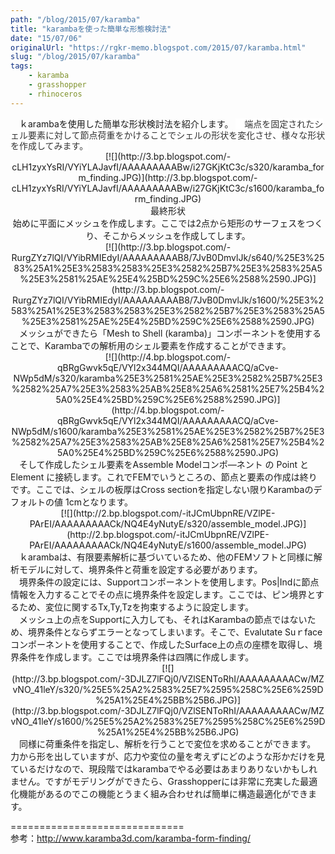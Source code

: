 ```yaml
---
path: "/blog/2015/07/karamba"
title: "karambaを使った簡単な形態検討法"
date: "15/07/06"
originalUrl: "https://rgkr-memo.blogspot.com/2015/07/karamba.html"
slug: "/blog/2015/07/karamba"
tags:
    - karamba
    - grasshopper
    - rhinoceros
---
```

<div dir="ltr">　ｋarambaを使用した簡単な形状検討法を紹介します。  
<span style="color: #333333;"><span style="background-color: white; line-height: 17.018196105957px;">　端点を固定されたシェル要素に対して節点荷重をかけることでシェルの形状を変化させ、様々な形状を作成してみます。</span></span>  
<div class="separator" style="clear: both; text-align: center;">[![](http://3.bp.blogspot.com/-cLH1zyxYsRI/VYiYLAJavfI/AAAAAAAAABw/i27GKjKtC3c/s320/karamba_form_finding.JPG)](http://3.bp.blogspot.com/-cLH1zyxYsRI/VYiYLAJavfI/AAAAAAAAABw/i27GKjKtC3c/s1600/karamba_form_finding.JPG)</div><div class="separator" style="clear: both; text-align: center;">最終形状</div>  
<div class="separator" style="clear: both; text-align: center;">始めに平面にメッシュを作成します。ここでは2点から矩形のサーフェスをつくり、そこからメッシュを作成してします。</div>  
<div class="separator" style="clear: both; text-align: center;">[![](http://3.bp.blogspot.com/-RurgZYz7lQI/VYibRMIEdyI/AAAAAAAAAB8/7JvB0DmvlJk/s640/%25E3%2583%25A1%25E3%2583%2583%25E3%2582%25B7%25E3%2583%25A5%25E3%2581%25AE%25E4%25BD%259C%25E6%2588%2590.JPG)](http://3.bp.blogspot.com/-RurgZYz7lQI/VYibRMIEdyI/AAAAAAAAAB8/7JvB0DmvlJk/s1600/%25E3%2583%25A1%25E3%2583%2583%25E3%2582%25B7%25E3%2583%25A5%25E3%2581%25AE%25E4%25BD%259C%25E6%2588%2590.JPG)</div>  
　メッシュができたら「Mesh to Shell (karamba)」コンポーネントを使用することで、Karambaでの解析用のシェル要素を作成することができます。  

<div class="separator" style="clear: both; text-align: center;">[![](http://4.bp.blogspot.com/-qBRgGwvk5qE/VYl2x344MQI/AAAAAAAAACQ/aCve-NWp5dM/s320/karamba%25E3%2581%25AE%25E3%2582%25B7%25E3%2582%25A7%25E3%2583%25AB%25E8%25A6%2581%25E7%25B4%25A0%25E4%25BD%259C%25E6%2588%2590.JPG)](http://4.bp.blogspot.com/-qBRgGwvk5qE/VYl2x344MQI/AAAAAAAAACQ/aCve-NWp5dM/s1600/karamba%25E3%2581%25AE%25E3%2582%25B7%25E3%2582%25A7%25E3%2583%25AB%25E8%25A6%2581%25E7%25B4%25A0%25E4%25BD%259C%25E6%2588%2590.JPG)</div><div class="separator" style="clear: both; text-align: center;">  
</div><div class="separator" style="clear: both; text-align: left;">　そして作成したシェル要素をAssemble Modelコンポ―ネント の Point と Element に接続します。これでFEMでいうところの、節点と要素の作成は終りです。ここでは、シェルの板厚はCross sectionを指定しない限りKarambaのデフォルトの値 1cmとなります。</div><div class="separator" style="clear: both; text-align: left;">  
</div><div class="separator" style="clear: both; text-align: center;">[![](http://2.bp.blogspot.com/-itJCmUbpnRE/VZlPE-PArEI/AAAAAAAAACk/NQ4E4yNutyE/s320/assemble_model.JPG)](http://2.bp.blogspot.com/-itJCmUbpnRE/VZlPE-PArEI/AAAAAAAAACk/NQ4E4yNutyE/s1600/assemble_model.JPG)</div><div class="separator" style="clear: both; text-align: left;">  
</div><div class="separator" style="clear: both; text-align: left;">　ｋarambaは、有限要素解析に基づいているため、他のFEMソフトと同様に解析モデルに対して、境界条件と荷重を設定する必要があります。</div><div class="separator" style="clear: both; text-align: left;">  
</div><div class="separator" style="clear: both; text-align: left;">　境界条件の設定には、Supportコンポーネントを使用します。Pos|Indに節点情報を入力することでその点に境界条件を設定します。ここでは、ピン境界とするため、変位に関するTx,Ty,Tzを拘束するように設定します。</div><div class="separator" style="clear: both; text-align: left;">　メッシュ上の点をSupportに入力しても、それはKarambaの節点ではないため、境界条件とならずエラーとなってしまいます。そこで、Evalutate Suｒfaceコンポーネントを使用することで、作成したSurface上の点の座標を取得し、境界条件を作成します。ここでは境界条件は四隅に作成します。</div><div class="separator" style="clear: both; text-align: left;">  
</div><div class="separator" style="clear: both; text-align: center;">[![](http://3.bp.blogspot.com/-3DJLZ7lFQj0/VZlSENToRhI/AAAAAAAAACw/MZvNO_41leY/s320/%25E5%25A2%2583%25E7%2595%258C%25E6%259D%25A1%25E4%25BB%25B6.JPG)](http://3.bp.blogspot.com/-3DJLZ7lFQj0/VZlSENToRhI/AAAAAAAAACw/MZvNO_41leY/s1600/%25E5%25A2%2583%25E7%2595%258C%25E6%259D%25A1%25E4%25BB%25B6.JPG)</div><div class="separator" style="clear: both; text-align: center;">  
</div><div class="separator" style="clear: both; text-align: left;">　同様に荷重条件を指定し、解析を行うことで変位を求めることができます。</div><div class="separator" style="clear: both; text-align: left;">  
</div>力から形を出していますが、応力や変位の量を考えずにどのような形かだけを見ているだけなので、現段階ではkarambaでやる必要はあまりありないかもしれません。ですがモデリングができたら、Grasshopperには非常に充実した最適化機能があるのでこの機能とうまく組み合わせれば簡単に構造最適化ができます。  

==============================  
参考：http://www.karamba3d.com/karamba-form-finding/</div>